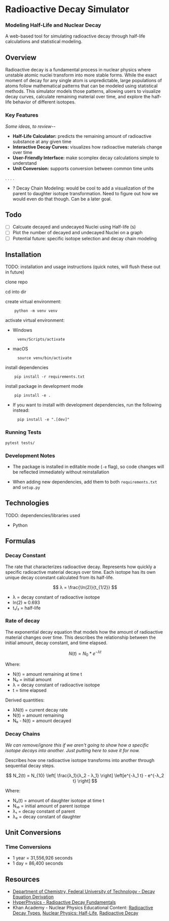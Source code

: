 # Radioactive Decay Simulator

### Modeling Half-Life and Nuclear Decay

A web-based tool for simulating radioactive decay through half-life calculations and statistical modeling.

## Overview

Radioactive decay is a fundamental process in nuclear physics where unstable atomic nuclei transform into more stable forms. While the exact moment of decay for any single atom is unpredictable, large populations of atoms follow mathematical patterns that can be modeled using statistical methods. This simulator models those patterns, allowing users to visualize decay curves, calculate remaining material over time, and explore the half-life behavior of different isotopes. 

### Key Features

*Some ideas, to review--*

- **Half-Life Calculator:** predicts the remaining amount of radioactive substance at any given time
- **Interactive Decay Curves:** visualizes how radioactive materials change over time
- **User-Friendly Interface:** make scomplex decay calculations simple to understand
- **Unit Conversion:** supports conversion between common time units

. . . .

- ? Decay Chain Modeling: would be cool to add a visualization of the parent to daughter isotope transformation. Need to figure out how we would even do that though. Can be a later goal. 

## Todo

- [ ] Calcuate decayed and undecayed Nuclei using Half-life (s)
- [ ] Plot the number of decayed and undecayed Nuclei on a graph
- [ ] Potential future: specific isotope selection and decay chain modeling

## Installation

TODO: installation and usage instructions (quick notes, will flush these out in future)

clone repo

cd into dir

create virtual environment: 

        python -m venv venv

activate virtual environment:

* Windows

        venv/Scripts/activate

* macOS

        source venv/bin/activate

install dependencies

        pip install -r requirements.txt

install package in development mode

        pip install -e .

* If you want to install with development dependencies, run the following instead: 

        pip install -e ".[dev]"

### Running Tests

    pytest tests/

### Development Notes

* The package is installed in editable mode (`-e` flag), so code changes will be reflected immediately without reinstallation

* When adding new dependencies, add them to both `requirements.txt` and `setup.py`

## Technologies 

TODO: dependencies/libraries used

* Python

## Formulas

### Decay Constant 

The rate that characterizes radioactive decay. Represents how quickly a specific radioactive material decays over time. Each isotope has its own unique decay cconstant calculated from its half-life.
    
$$
λ = \frac{\ln(2)}{t_{1/2}}
$$

- λ = decay constant of radioactive isotope
- ln(2) ≈ 0.693
- t₁/₂ = half-life 

### Rate of decay

The exponential decay equation that models how the amount of radioactive material changes over time. This describes the relationship between the initial amount, decay constant, and time elapsed. 

$$
N(t) = N_0 * e^{-\lambda t}
$$

Where:
- N(t) = amount remaining at time t
- N₀ = initial amount
- λ = decay constant of radioactive isotope
- t = time elapsed

Derived quantities:

- λN(t) = current decay rate 
- N(t) = amount remaining
- N₀ - N(t) = amount decayed

### Decay Chains

*We can remove/ignore this if we aren't going to show how a specific isotope decays into another. Just putting here to save it for now.*

Describes how one radioactive isotope transforms into another through sequential decay steps. 

$$
N_2(t) = N_{10} \left[ \frac{λ_1}{λ_2 - λ_1} \right] \left[e^{-λ_1 t} - e^{-λ_2 t} \right]
$$

Where: 

- N₂(t) = amount of daughter isotope at time t
- N₁₀ = initial amount of parent isotope 
- λ₁ = decay constant of parent 
- λ₂ = decay constant of daughter 

## Unit Conversions 

### Time Conversions 

- 1 year = 31,556,926 seconds
- 1 day = 86,400 seconds

## Resources

- [Department of Chemistry, Federal University of Technology - Decay Equation Derivation](https://www.researchgate.net/profile/Chidi-Duru/publication/321018215_DERIVATION_OF_A_SIMPLIFIED_RADIOACTIVE_DECAY_EQUATION/links/5a083cf3aca272ed279f18da/DERIVATION-OF-A-SIMPLIFIED-RADIOACTIVE-DECAY-EQUATION.pdf)
- [HyperPhysics - Radioactive Decay Fundamentals](http://hyperphysics.phy-astr.gsu.edu/hbase/Nuclear/radact.html)
- Khan Academy - Nuclear Physics Educational Content: [Radioactive Decay Types](https://www.khanacademy.org/science/in-in-class-12th-physics-india/nuclei/in-in-nuclear-physics/a/radioactive-decay-types-article), [Nuclear Physics: Half-Life](https://www.khanacademy.org/science/highschool-physics/x6679aa2c65c01e53:nuclear-physics/x6679aa2c65c01e53:half-life/v/half-life-radiometric-dating), [Radioactive Decay](https://www.khanacademy.org/science/highschool-physics/x6679aa2c65c01e53:nuclear-physics/x6679aa2c65c01e53:radioactive-decay/v/intro-to-radioactive-decay)
